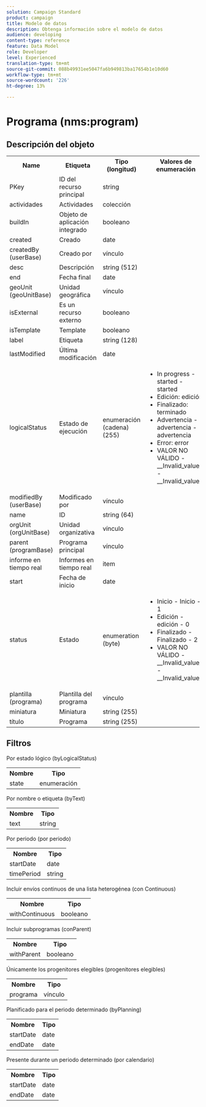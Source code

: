 ```yaml
---
solution: Campaign Standard
product: campaign
title: Modelo de datos
description: Obtenga información sobre el modelo de datos
audience: developing
content-type: reference
feature: Data Model
role: Developer
level: Experienced
translation-type: tm+mt
source-git-commit: 088b49931ee5047fa6b949813ba17654b1e10d60
workflow-type: tm+mt
source-wordcount: '226'
ht-degree: 13%

---
```



# Programa (nms:program)

## Descripción del objeto

<table>
               <tr>
                  <th>Name</th>
                  <th>Etiqueta</th>
                  <th>Tipo (longitud)</th>
                  <th>Valores de enumeración</th>
               </tr>
               <tr>
                  <td>PKey</td>
                  <td>ID del recurso principal</td>
                  <td>string </td>
                  <td> </td>
               </tr>
               <tr>
                  <td>actividades</td>
                  <td>Actividades</td>
                  <td>colección </td>
                  <td> </td>
               </tr>
               <tr>
                  <td>buildIn</td>
                  <td>Objeto de aplicación integrado</td>
                  <td>booleano </td>
                  <td> </td>
               </tr>
               <tr>
                  <td>created</td>
                  <td>Creado</td>
                  <td>date </td>
                  <td> </td>
               </tr>
               <tr>
                  <td>createdBy (userBase)</td>
                  <td>Creado por</td>
                  <td>vínculo </td>
                  <td> </td>
               </tr>
               <tr>
                  <td>desc</td>
                  <td>Descripción</td>
                  <td>string (512)</td>
                  <td> </td>
               </tr>
               <tr>
                  <td>end</td>
                  <td>Fecha final</td>
                  <td>date </td>
                  <td> </td>
               </tr>
               <tr>
                  <td>geoUnit (geoUnitBase)</td>
                  <td>Unidad geográfica</td>
                  <td>vínculo </td>
                  <td> </td>
               </tr>
               <tr>
                  <td>isExternal</td>
                  <td>Es un recurso externo</td>
                  <td>booleano </td>
                  <td> </td>
               </tr>
               <tr>
                  <td>isTemplate</td>
                  <td>Template</td>
                  <td>booleano </td>
                  <td> </td>
               </tr>
               <tr>
                  <td>label</td>
                  <td>Etiqueta</td>
                  <td>string (128)</td>
                  <td> </td>
               </tr>
               <tr>
                  <td>lastModified</td>
                  <td>Última modificación</td>
                  <td>date </td>
                  <td> </td>
               </tr>
               <tr>
                  <td>logicalStatus</td>
                  <td>Estado de ejecución</td>
                  <td>enumeración (cadena) (255)</td>
                  <td>
                     <ul>
                        <li>In progress - started - started</li>
                        <li>Edición: edición</li>
                        <li>Finalizado: terminado</li>
                        <li>Advertencia - advertencia - advertencia</li>
                        <li>Error: error</li>
                        <li>VALOR NO VÁLIDO - __Invalid_value__ - __Invalid_value__</li>
                     </ul>
                  </td>
               </tr>
               <tr>
                  <td>modifiedBy (userBase)</td>
                  <td>Modificado por</td>
                  <td>vínculo </td>
                  <td> </td>
               </tr>
               <tr>
                  <td>name</td>
                  <td>ID</td>
                  <td>string (64)</td>
                  <td> </td>
               </tr>
               <tr>
                  <td>orgUnit (orgUnitBase)</td>
                  <td>Unidad organizativa</td>
                  <td>vínculo </td>
                  <td> </td>
               </tr>
               <tr>
                  <td>parent (programBase)</td>
                  <td>Programa principal</td>
                  <td>vínculo </td>
                  <td> </td>
               </tr>
               <tr>
                  <td>informe en tiempo real</td>
                  <td>Informes en tiempo real</td>
                  <td>item </td>
                  <td> </td>
               </tr>
               <tr>
                  <td>start</td>
                  <td>Fecha de inicio</td>
                  <td>date </td>
                  <td> </td>
               </tr>
               <tr>
                  <td>status</td>
                  <td>Estado</td>
                  <td>enumeration (byte) </td>
                  <td>
                     <ul>
                        <li>Inicio - Inicio - 1</li>
                        <li>Edición - edición - 0</li>
                        <li>Finalizado - Finalizado - 2</li>
                        <li>VALOR NO VÁLIDO - __Invalid_value__ - __Invalid_value__</li>
                     </ul>
                  </td>
               </tr>
               <tr>
                  <td>plantilla (programa)</td>
                  <td>Plantilla del programa</td>
                  <td>vínculo </td>
                  <td> </td>
               </tr>
               <tr>
                  <td>miniatura</td>
                  <td>Miniatura</td>
                  <td>string (255)</td>
                  <td> </td>
               </tr>
               <tr>
                  <td>título</td>
                  <td>Programa</td>
                  <td>string (255)</td>
                  <td> </td>
               </tr>
            </table>

## Filtros

Por estado lógico (byLogicalStatus)

<table>
    <tr>
    <th>Nombre</th>
    <th>Tipo</th>
    </tr>
    <tr>
    <td>state</td>
    <td>enumeración</td>
    </tr>
</table>

Por nombre o etiqueta (byText)

<table>
    <tr>
    <th>Nombre</th>
    <th>Tipo</th>
    </tr>
    <tr>
    <td>text</td>
    <td>string</td>
    </tr>
</table>

Por periodo (por periodo)

<table>
    <tr>
    <th>Nombre</th>
    <th>Tipo</th>
    </tr>
    <tr>
    <td>startDate</td>
    <td>date</td>
    </tr>
    <tr>
    <td>timePeriod</td>
    <td>string</td>
    </tr>
</table>

Incluir envíos continuos de una lista heterogénea (con Continuous)

<table>
    <tr>
    <th>Nombre</th>
    <th>Tipo</th>
    </tr>
    <tr>
    <td>withContinuous</td>
    <td>booleano</td>
    </tr>
</table>

Incluir subprogramas (conParent)

<table>
        <tr>
        <th>Nombre</th>
        <th>Tipo</th>
        </tr>
        <tr>
        <td>withParent</td>
        <td>booleano</td>
        </tr>
    </table>

Únicamente los progenitores elegibles (progenitores elegibles)

<table>
    <tr>
    <th>Nombre</th>
    <th>Tipo</th>
    </tr>
    <tr>
    <td>programa</td>
    <td>vínculo</td>
    </tr>
</table>

Planificado para el periodo determinado (byPlanning)

<table>
    <tr>
    <th>Nombre</th>
    <th>Tipo</th>
    </tr>
    <tr>
    <td>startDate</td>
    <td>date</td>
    </tr>
    <tr>
    <td>endDate</td>
    <td>date</td>
    </tr>
</table>

Presente durante un periodo determinado (por calendario)

<table>
    <tr>
    <th>Nombre</th>
    <th>Tipo</th>
    </tr>
    <tr>
    <td>startDate</td>
    <td>date</td>
    </tr>
    <tr>
    <td>endDate</td>
    <td>date</td>
    </tr>
</table>